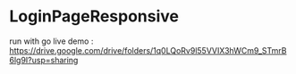 # LoginPageResponsive
run with go live
demo : https://drive.google.com/drive/folders/1q0LQoRv9l55VVIX3hWCm9_STmrB6lg9I?usp=sharing
